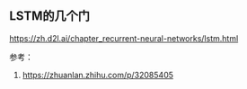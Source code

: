 

## LSTM的几个门

https://zh.d2l.ai/chapter_recurrent-neural-networks/lstm.html



参考：

1. https://zhuanlan.zhihu.com/p/32085405